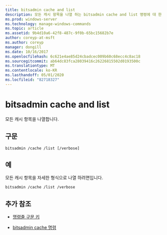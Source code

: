 ```yaml
---
title: bitsadmin cache and list
description: 모든 캐시 항목을 나열 하는 bitsadmin cache and list 명령에 대 한 참조 항목입니다.
ms.prod: windows-server
ms.technology: manage-windows-commands
ms.topic: article
ms.assetid: 9b4d10a6-42f8-487c-9f0b-65bc15682b7e
author: coreyp-at-msft
ms.author: coreyp
manager: dongill
ms.date: 10/16/2017
ms.openlocfilehash: 6c621e4ae85d24cbadcec009b60c68ecc4c8ac18
ms.sourcegitcommit: ab64dc83fca28039416c26226815502d0193500c
ms.translationtype: MT
ms.contentlocale: ko-KR
ms.lasthandoff: 05/01/2020
ms.locfileid: "82718327"
---
```

# <a name="bitsadmin-cache-and-list"></a>bitsadmin cache and list

모든 캐시 항목을 나열합니다.

## <a name="syntax"></a>구문

```
bitsadmin /cache /list [/verbose]
```

## <a name="examples"></a>예

모든 캐시 항목을 자세한 형식으로 나열 하려면입니다.

```
bitsadmin /cache /list /verbose
```

## <a name="additional-references"></a>추가 참조

- [명령줄 구문 키](command-line-syntax-key.md)

- [bitsadmin cache 명령](bitsadmin-cache.md)
